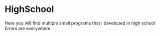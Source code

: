 # HighSchool
Here you will find multiple small programs that I developed in high school<br>
Errors are everywhere

